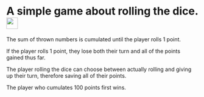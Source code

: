 <h1>
A simple game about rolling the dice.
  <img src="https://media.giphy.com/media/I38qmkMXsMOFKsuer9/giphy.gif" width="30px"/>
</h1>



The sum of thrown numbers is cumulated until the player rolls 1 point.

If the player rolls 1 point, they lose both their turn and all of the points gained thus far.

The player rolling the dice can choose between actually rolling and giving up their turn,
therefore saving all of their points.

The player who cumulates 100 points first wins.
